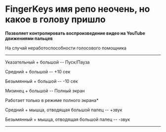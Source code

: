 # FingerKeys имя репо неочень, но какое в голову пришло
**Позволяет контролировать воспроизведение видео на YouTube движениями пальцев**

На случай неработоспособности голосового помощника
***
Указательный + большой -- Пуск/Пауза

Средний + большой -- +10 сек

Безымянный + большой -- -10 сек

Мизинец + большой -- Полный экран

Работает только в режиме полного экрана*

Средний + мышца, отводящая большой палец -- +звук

Безымянный + мышца, отводящая большой палец -- -звук

***
